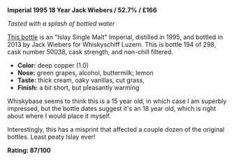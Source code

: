 **Imperial 1995 18 Year Jack Wiebers / 52.7% / £166**

*Tasted with a splash of bottled water*

[This bottle](https://www.whiskybase.com/whiskies/whisky/40260/imperial-1995-jw) is an "Islay Single Malt" Imperial, distilled in 1995, and bottled in 2013 by Jack Wiebers for Whiskyschiff Luzern.  This is bottle 194 of 298, cask number 50038, cask strength, and non-chill filtered.  

* **Color:** deep copper (1.0)
* **Nose:** green grapes, alcohol, buttermilk; lemon
* **Taste:** thick cream, oaky vanillas, cut grass, 
* **Finish:** a bit short, but pleasantly warming

Whiskybase seems to think this is a 15 year old, in which case I am superbly impressed, but the bottle dates suggest it's an 18 year old, which is right about where I would place it myself.

Interestingly, this has a misprint that affected a couple dozen of the original bottles.  Least peaty Islay ever!

**Rating: 87/100**